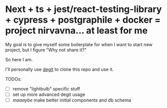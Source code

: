 # Next + ts + jest/react-testing-library + cypress + postgraphile + docker = project nirvavna... at least for me

My goal is to give myself some boilerplate for when I want to start new project, but I figure "Why not share it?"

So here I am.

I'll personally use [degit](https://github.com/Rich-Harris/degit) to clone this repo and use it.

TODOs:

- [ ] remove "lightbulb" specific stuff
- [ ] set up more advanced degit usage
- [ ] _maaaybe_ make better initial components and db schema
